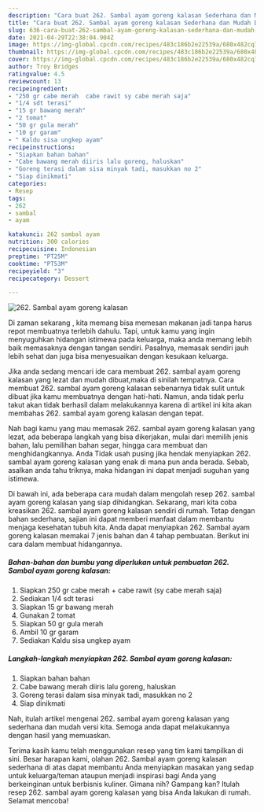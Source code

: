```yaml
---
description: "Cara buat 262. Sambal ayam goreng kalasan Sederhana dan Mudah Dibuat"
title: "Cara buat 262. Sambal ayam goreng kalasan Sederhana dan Mudah Dibuat"
slug: 636-cara-buat-262-sambal-ayam-goreng-kalasan-sederhana-dan-mudah-dibuat
date: 2021-04-29T22:38:04.904Z
image: https://img-global.cpcdn.com/recipes/483c186b2e22539a/680x482cq70/262-sambal-ayam-goreng-kalasan-foto-resep-utama.jpg
thumbnail: https://img-global.cpcdn.com/recipes/483c186b2e22539a/680x482cq70/262-sambal-ayam-goreng-kalasan-foto-resep-utama.jpg
cover: https://img-global.cpcdn.com/recipes/483c186b2e22539a/680x482cq70/262-sambal-ayam-goreng-kalasan-foto-resep-utama.jpg
author: Troy Bridges
ratingvalue: 4.5
reviewcount: 13
recipeingredient:
- "250 gr cabe merah  cabe rawit sy cabe merah saja"
- "1/4 sdt terasi"
- "15 gr bawang merah"
- "2 tomat"
- "50 gr gula merah"
- "10 gr garam"
- " Kaldu sisa ungkep ayam"
recipeinstructions:
- "Siapkan bahan bahan"
- "Cabe bawang merah diiris lalu goreng, haluskan"
- "Goreng terasi dalam sisa minyak tadi, masukkan no 2"
- "Siap dinikmati"
categories:
- Resep
tags:
- 262
- sambal
- ayam

katakunci: 262 sambal ayam 
nutrition: 300 calories
recipecuisine: Indonesian
preptime: "PT25M"
cooktime: "PT53M"
recipeyield: "3"
recipecategory: Dessert

---
```



![262. Sambal ayam goreng kalasan](https://img-global.cpcdn.com/recipes/483c186b2e22539a/680x482cq70/262-sambal-ayam-goreng-kalasan-foto-resep-utama.jpg)

Di zaman  sekarang , kita memang bisa memesan makanan jadi tanpa harus repot membuatnya terlebih dahulu. Tapi, untuk kamu yang ingin menyuguhkan hidangan istimewa pada keluarga, maka anda memang lebih baik memasaknya dengan tangan sendiri. Pasalnya, memasak sendiri jauh lebih sehat dan juga bisa menyesuaikan dengan kesukaan keluarga.

Jika anda sedang mencari ide cara membuat 262. sambal ayam goreng kalasan yang lezat dan mudah dibuat,maka di sinilah tempatnya. Cara membuat 262. sambal ayam goreng kalasan  sebenarnya tidak sulit untuk dibuat jika kamu membuatnya dengan hati-hati. Namun, anda tidak perlu takut akan tidak berhasil dalam melakukannya 
karena di artikel ini kita akan membahas 262. sambal ayam goreng kalasan dengan tepat.  



Nah bagi kamu yang mau memasak 262. sambal ayam goreng kalasan yang lezat, ada beberapa langkah yang bisa dikerjakan, mulai dari memilih jenis bahan, lalu pemilihan bahan segar, hingga cara membuat dan menghidangkannya. Anda Tidak usah pusing jika hendak menyiapkan 262. sambal ayam goreng kalasan yang enak di mana pun anda berada. Sebab, asalkan anda  tahu triknya, maka hidangan ini dapat menjadi suguhan yang istimewa.

Di bawah ini, ada beberapa cara mudah dalam mengolah resep 262. sambal ayam goreng kalasan yang siap dihidangkan. Sekarang, mari kita coba kreasikan 262. sambal ayam goreng kalasan sendiri di rumah. Tetap dengan bahan sederhana, sajian ini dapat memberi manfaat dalam membantu menjaga kesehatan tubuh kita. Anda dapat menyiapkan 262. Sambal ayam goreng kalasan memakai 7 jenis bahan dan 4 tahap pembuatan. Berikut ini cara dalam membuat hidangannya.

<!--inarticleads1-->

##### Bahan-bahan dan bumbu yang diperlukan untuk pembuatan 262. Sambal ayam goreng kalasan:

1. Siapkan 250 gr cabe merah + cabe rawit (sy cabe merah saja)
1. Sediakan 1/4 sdt terasi
1. Siapkan 15 gr bawang merah
1. Gunakan 2 tomat
1. Siapkan 50 gr gula merah
1. Ambil 10 gr garam
1. Sediakan  Kaldu sisa ungkep ayam




<!--inarticleads2-->

##### Langkah-langkah menyiapkan 262. Sambal ayam goreng kalasan:

1. Siapkan bahan bahan
1. Cabe bawang merah diiris lalu goreng, haluskan
1. Goreng terasi dalam sisa minyak tadi, masukkan no 2
1. Siap dinikmati




Nah, itulah artikel mengenai  262. sambal ayam goreng kalasan  yang sederhana dan mudah versi kita. Semoga anda dapat melakukannya dengan hasil yang memuaskan. 

Terima kasih kamu telah menggunakan resep yang tim kami tampilkan di sini. Besar harapan kami, olahan  262. Sambal ayam goreng kalasan sederhana di atas dapat membantu Anda menyiapkan masakan yang sedap untuk keluarga/teman ataupun menjadi inspirasi bagi Anda yang berkeinginan untuk berbisnis kuliner. Gimana nih? Gampang kan? Itulah resep 262. sambal ayam goreng kalasan yang bisa Anda lakukan di rumah. Selamat mencoba!


